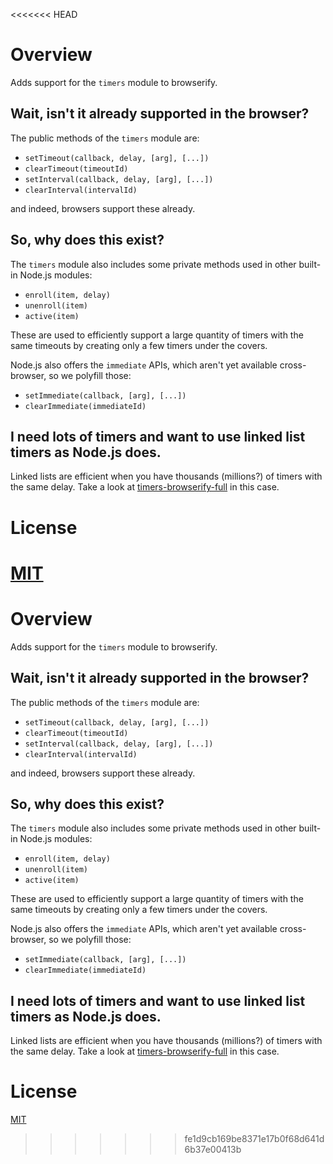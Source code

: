 <<<<<<< HEAD
# Overview

Adds support for the `timers` module to browserify.

## Wait, isn't it already supported in the browser?

The public methods of the `timers` module are:

* `setTimeout(callback, delay, [arg], [...])`
* `clearTimeout(timeoutId)`
* `setInterval(callback, delay, [arg], [...])`
* `clearInterval(intervalId)`

and indeed, browsers support these already.

## So, why does this exist?

The `timers` module also includes some private methods used in other built-in
Node.js modules:

* `enroll(item, delay)`
* `unenroll(item)`
* `active(item)`

These are used to efficiently support a large quantity of timers with the same
timeouts by creating only a few timers under the covers.

Node.js also offers the `immediate` APIs, which aren't yet available cross-browser, so we polyfill those:

* `setImmediate(callback, [arg], [...])`
* `clearImmediate(immediateId)`

## I need lots of timers and want to use linked list timers as Node.js does.

Linked lists are efficient when you have thousands (millions?) of timers with the same delay.
Take a look at [timers-browserify-full](https://www.npmjs.com/package/timers-browserify-full) in this case.

# License

[MIT](http://jryans.mit-license.org/)
=======
# Overview

Adds support for the `timers` module to browserify.

## Wait, isn't it already supported in the browser?

The public methods of the `timers` module are:

* `setTimeout(callback, delay, [arg], [...])`
* `clearTimeout(timeoutId)`
* `setInterval(callback, delay, [arg], [...])`
* `clearInterval(intervalId)`

and indeed, browsers support these already.

## So, why does this exist?

The `timers` module also includes some private methods used in other built-in
Node.js modules:

* `enroll(item, delay)`
* `unenroll(item)`
* `active(item)`

These are used to efficiently support a large quantity of timers with the same
timeouts by creating only a few timers under the covers.

Node.js also offers the `immediate` APIs, which aren't yet available cross-browser, so we polyfill those:

* `setImmediate(callback, [arg], [...])`
* `clearImmediate(immediateId)`

## I need lots of timers and want to use linked list timers as Node.js does.

Linked lists are efficient when you have thousands (millions?) of timers with the same delay.
Take a look at [timers-browserify-full](https://www.npmjs.com/package/timers-browserify-full) in this case.

# License

[MIT](http://jryans.mit-license.org/)
>>>>>>> fe1d9cb169be8371e17b0f68d641d6b37e00413b
